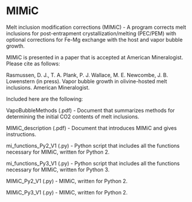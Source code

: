 # MIMiC

Melt inclusion modification corrections (MIMiC) - A program corrects melt inclusions for post-entrapment crystallization/melting (PEC/PEM) with optional corrections for Fe-Mg exchange with the host and vapor bubble growth.

MIMiC is presented in a paper that is accepted at American Mineralogist. Please cite as follows:

Rasmussen, D. J., T. A. Plank, P. J. Wallace, M. E. Newcombe, J. B. Lowenstern (in press). Vapor bubble growth in olivine-hosted melt inclusions. American Mineralogist.

Included here are the following:

VapoBubbleMethods (.pdf) - Document that summarizes methods for determining the initial CO2 contents of melt inclusions.

MIMiC_description (.pdf) - Document that introduces MIMiC and gives instructions.

mi_functions_Py2_V1 (.py) - Python script that includes all the functions necessary for MIMiC, written for Python 2.

mi_functions_Py3_V1 (.py) - Python script that includes all the functions necessary for MIMiC, written for Python 3.

MIMiC_Py2_V1 (.py) - MIMiC, written for Python 2.

MIMiC_Py3_V1 (.py) - MIMiC, written for Python 2.
